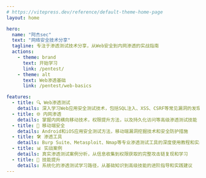 ```yaml
---
# https://vitepress.dev/reference/default-theme-home-page
layout: home

hero:
  name: "阿杰sec"
  text: "网络安全技术分享"
  tagline: 专注于渗透测试技术分享，从Web安全到内网渗透的实战指南
  actions:
    - theme: brand
      text: 开始学习
      link: /pentest/
    - theme: alt
      text: Web渗透基础
      link: /pentest/web-basics

features:
  - title: 🔍 Web渗透测试
    details: 深入学习Web应用安全测试技术，包括SQL注入、XSS、CSRF等常见漏洞的发现和利用方法
  - title: 🌐 内网渗透
    details: 掌握内网横向移动技术，权限提升方法，以及持久化访问等高级渗透测试技能
  - title: 📱 移动端安全
    details: Android和iOS应用安全测试方法，移动端漏洞挖掘技术和安全防护措施
  - title: 🛠️ 渗透工具
    details: Burp Suite、Metasploit、Nmap等专业渗透测试工具的深度使用教程和实战技巧
  - title: 📊 实战案例
    details: 真实渗透测试案例分析，从信息收集到权限获取的完整攻击链复现和学习
  - title: 🎯 技能提升
    details: 系统化的渗透测试学习路径，从基础知识到高级技能的进阶指导和实践建议
---
```


